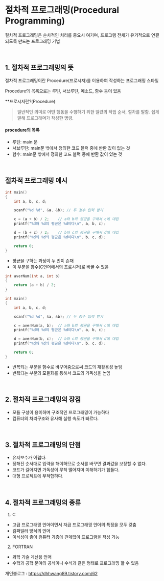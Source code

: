 # 절차적 프로그래밍(Procedural Programming)

절차적 프로그래밍은 순차적인 처리를 중요시 여기며, 프로그램 전체가 유기적으로 연결되도록 만드는 프로그래밍 기법

<br>

## 1. 절차적 프로그래밍의 뜻

절차적 프로그래밍이란 Procedure(프로시저)를 이용하여 작성하는 프로그래밍 스타일

Procedure의 목록으로는 루틴, 서브루틴, 메소드, 함수 등이 있음


**프로시저란?(Procedure)
> 일반적인 의미로 어떤 행동을 수행하기 위한 일련의 작업 순서, 절차를 말함. 쉽게 말해 프로그래머가 작성한 명령. 

####  procedure의 목록
- 루틴: main 문
- 서브루틴: main문 밖에서 정의한 코드 블럭 중에 반환 값이 없는 것
- 함수: main문 밖에서 정의한 코드 블럭 중에 반환 값이 있는 것
 
<br>

## 절차적 프로그래밍 예시
```C
int main()
{
    int a, b, c, d;

    scanf("%d %d", &a, &b);	// 두 정수 입력 받기

    c = (a + b) / 2;	// a와 b의 평균을 구해서 c에 대입
    printf("%d와 %d의 평균은 %d이다\n", a, b, c);

    d = (b + c) / 2;	// b와 c의 평균을 구해서 d에 대입
    printf("%d와 %d의 평균은 %d이다\n", b, c, d);

    return 0;
}
```
- 평균을 구하는 과정이 두 번이 존재
- 이 부분을 함수(C언어에서의 프로시저)로 바꿀 수 있음


```C
int averNum(int a, int b)
{
    return (a + b) / 2;
}

int main()
{
    int a, b, c, d;

    scanf("%d %d", &a, &b);	// 두 정수 입력 받기

    c = averNum(a, b);	// a와 b의 평균을 구해서 c에 대입
    printf("%d와 %d의 평균은 %d이다\n", a, b, c);

    d = averNum(b, c);	// b와 c의 평균을 구해서 d에 대입
    printf("%d와 %d의 평균은 %d이다\n", b, c, d);

    return 0;
}
```
- 반복되는 부분을 함수로 바꾸어줌으로써 코드의 재활용성 높임
- 반복되는 부분의 모듈화를 통해서 코드의 가독성을 높임


<br>

## 2. 절차적 프로그래밍의 장점
- 모듈 구성이 용이하며 구조적인 프로그래밍이 가능하다
- 컴퓨터의 처리구조와 유사해 실행 속도가 빠르다.
 
<br>

## 3. 절차적 프로그래밍의 단점
- 유지보수가 어렵다.
- 정해진 순서대로 입력을 해야하므로 순서를 바꾸면 결과값을 보장할 수 없다.
- 코드가 길어지면 가독성이 무척 떨어지며 이해하기가 힘들다.
- 대형 프로젝트에 부적합하다.

<br>

## 4. 절차적 프로그래밍의 종류
1. C

- 고급 프로그래밍 언어이면서 저급 프로그래밍 언어의 특징을 모두 갖춤
- 컴파일러 방식의 언어
- 이식성이 좋아 컴퓨터 기종에 관계없이 프로그램을 작성 가능

2. FORTRAN

- 과학 기술 계산용 언어
- 수학과 공학 분야의 공식이나 수식과 같은 형태로 프로그래밍 할 수 있음


개인블로그 : https://dhhwang89.tistory.com/62
